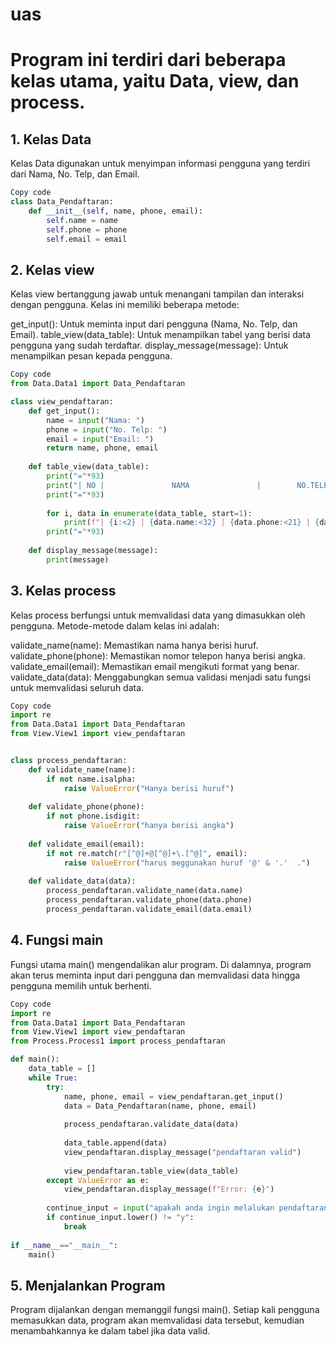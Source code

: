 # uas

# Program ini terdiri dari beberapa kelas utama, yaitu Data, view, dan process.

## 1. Kelas Data
Kelas Data digunakan untuk menyimpan informasi pengguna yang terdiri dari Nama, No. Telp, dan Email.

```python
Copy code
class Data_Pendaftaran:
    def __init__(self, name, phone, email):
        self.name = name
        self.phone = phone
        self.email = email
````

## 2. Kelas view
Kelas view bertanggung jawab untuk menangani tampilan dan interaksi dengan pengguna. Kelas ini memiliki beberapa metode:

get_input(): Untuk meminta input dari pengguna (Nama, No. Telp, dan Email).
table_view(data_table): Untuk menampilkan tabel yang berisi data pengguna yang sudah terdaftar.
display_message(message): Untuk menampilkan pesan kepada pengguna.
```python
Copy code
from Data.Data1 import Data_Pendaftaran

class view_pendaftaran:
    def get_input():
        name = input("Nama: ")
        phone = input("No. Telp: ")
        email = input("Email: ")
        return name, phone, email
    
    def table_view(data_table):
        print("="*93)
        print("| NO |               NAMA               |        NO.TELP        |           EMAIL           |")
        print("="*93)
        
        for i, data in enumerate(data_table, start=1):
            print(f"| {i:<2} | {data.name:<32} | {data.phone:<21} | {data.email:<25} |")
        print("="*93)
        
    def display_message(message):
        print(message)
````

## 3. Kelas process
Kelas process berfungsi untuk memvalidasi data yang dimasukkan oleh pengguna. Metode-metode dalam kelas ini adalah:

validate_name(name): Memastikan nama hanya berisi huruf.
validate_phone(phone): Memastikan nomor telepon hanya berisi angka.
validate_email(email): Memastikan email mengikuti format yang benar.
validate_data(data): Menggabungkan semua validasi menjadi satu fungsi untuk memvalidasi seluruh data.

```python
Copy code
import re
from Data.Data1 import Data_Pendaftaran
from View.View1 import view_pendaftaran


class process_pendaftaran:
    def validate_name(name):
        if not name.isalpha:
            raise ValueError("Hanya berisi huruf")
        
    def validate_phone(phone):
        if not phone.isdigit:
            raise ValueError("hanya berisi angka")
        
    def validate_email(email):
        if not re.match(r"[^@]+@[^@]+\.[^@]", email):
            raise ValueError("harus meggunakan huruf '@' & '.'  .")
        
    def validate_data(data):
        process_pendaftaran.validate_name(data.name)
        process_pendaftaran.validate_phone(data.phone)
        process_pendaftaran.validate_email(data.email)
````
## 4. Fungsi main
Fungsi utama main() mengendalikan alur program. Di dalamnya, program akan terus meminta input dari pengguna dan memvalidasi data hingga pengguna memilih untuk berhenti.

```python
Copy code
import re
from Data.Data1 import Data_Pendaftaran
from View.View1 import view_pendaftaran
from Process.Process1 import process_pendaftaran

def main():
    data_table = []
    while True:
        try:
            name, phone, email = view_pendaftaran.get_input()
            data = Data_Pendaftaran(name, phone, email)
            
            process_pendaftaran.validate_data(data)
            
            data_table.append(data)
            view_pendaftaran.display_message("pendaftaran valid")
            
            view_pendaftaran.table_view(data_table)
        except ValueError as e:
            view_pendaftaran.display_message(f"Error: {e}")
            
        continue_input = input("apakah anda ingin melalukan pendaftaran lagi? (y/n): ")
        if continue_input.lower() != "y":
            break
    
if __name__=="__main__":
    main()
```

## 5. Menjalankan Program
Program dijalankan dengan memanggil fungsi main(). Setiap kali pengguna memasukkan data, program akan memvalidasi data tersebut, kemudian menambahkannya ke dalam tabel jika data valid.
